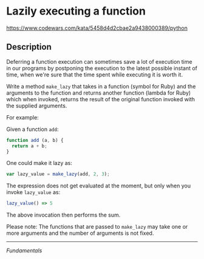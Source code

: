 # Lazily executing a function

<https://www.codewars.com/kata/5458d4d2cbae2a9438000389/python>

## Description

Deferring a function execution can sometimes save a lot of execution time in our programs by postponing the execution to the latest possible instant of time, when we're sure that the time spent while executing it is worth it.

Write a method `make_lazy` that takes in a function (symbol for Ruby) and the arguments to the function and returns another function (lambda for Ruby) which when invoked, returns the result of the original function invoked with the supplied arguments.

For example:

Given a function `add`:

```javascript
function add (a, b) {
  return a + b;
}
```

One could make it lazy as:

```javascript
var lazy_value = make_lazy(add, 2, 3);
```

The expression does not get evaluated at the moment, but only when you invoke `lazy_value` as:

```javascript
lazy_value() => 5
```

The above invocation then performs the sum.

Please note: The functions that are passed to `make_lazy` may take one or more arguments and the number of arguments is not fixed.

---
*Fundamentals*